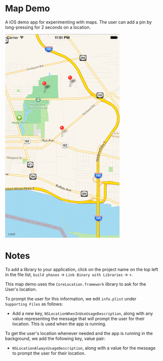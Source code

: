 # Map Demo

A iOS demo app for experimenting with maps. The user can add a pin by long-pressing for 2 seconds on a location.

![Map Demo](mapdemo.png)

# Notes

To add a library to your application, click on the project name on the top left in the file list, `build phases` -> `Link Binary with Libraries` -> `+`. 

This map demo uses the `CoreLocation.framework` library to ask for the User's location.

To prompt the user for this information, we edit `info.plist` under `Supporting Files` as follows:

* Add a new key, `NSLocationWhenInUseUsageDescription`, along with any value representing the message that will prompt the user for their location. This is used when the app is running. 

To get the user's location whenever needed and the app is running in the background, we add the following key, value pair:

* `NSLocationAlwaysUsageDescription`, along with a value for the message to prompt the user for their location.